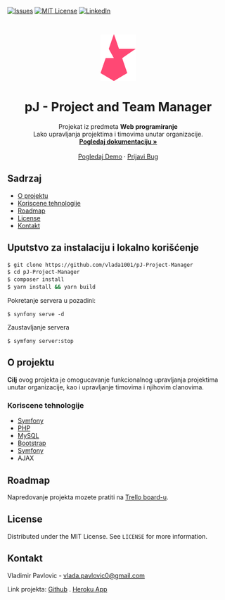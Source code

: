 [![Issues][issues-shield]][issues-url]
[![MIT License][license-shield]][license-url]
[![LinkedIn][linkedin-shield]][linkedin-url]



<!-- PROJECT LOGO -->
<br />
<p align="center">
  <a href="https://github.com/vlada1001/pJ-Project-Manager/">
    <img src="public/img/logo_2.png" alt="Logo" width="80" height="106">
  </a>

  <h1 align="center">pJ - Project and Team Manager</h1>

  <p align="center">
    Projekat iz predmeta <b>Web programiranje</b><br>
    Lako upravljanja projektima i timovima unutar organizacije.
    <br />
    <a href="https://github.com/vlada1001/pJ-Project-Manager"><strong>Pogledaj dokumentaciju »</strong></a>
    <br />
    <br />
    <a href="https://obscure-tor-59720.herokuapp.com/login">Pogledaj Demo</a>
    ·
    <a href="https://github.com/vlada1001/pJ-Project-Manager/issues">Prijavi Bug</a>
  </p>
</p>



<!-- TABLE OF CONTENTS -->
## Sadrzaj

* [O projektu](#o-projektu)
* [Koriscene tehnologije](#koriscene-tehnologije)
* [Roadmap](#roadmap)
* [License](#license)
* [Kontakt](#kontakt)

<!-- Uputstvo za instalaciju -->
## Uputstvo za instalaciju i lokalno korišćenje
```sh
$ git clone https://github.com/vlada1001/pJ-Project-Manager
$ cd pJ-Project-Manager
$ composer install
$ yarn install && yarn build
```

Pokretanje servera u pozadini:
```
$ synfony serve -d
```
Zaustavljanje servera
```
$ symfony server:stop
```

<!-- O projektu -->
## O projektu

**Cilj** ovog projekta je omogucavanje funkcionalnog upravljanja projektima unutar organizacije, kao i upravljanje timovima i njihovim clanovima. 

### Koriscene tehnologije
* [Symfony](https://symfony.com/)
* [PHP](https://www.php.net/)
* [MySQL](https://www.mysql.com/)
* [Bootstrap](https://getbootstrap.com)
* [Symfony](https://symfony.com/)
* AJAX


<!-- ROADMAP -->
## Roadmap

Napredovanje projekta mozete pratiti na [Trello board-u](https://trello.com/b/Ks632eLG/web-projekat).


<!-- LICENSE -->
## License

Distributed under the MIT License. See `LICENSE` for more information.



<!-- Kontakt -->
## Kontakt

Vladimir Pavlovic - vlada.pavlovic0@gmail.com

Link projekta: [Github](https://github.com/vlada1001/pj-Project-Manager) . 
			   [Heroku App](https://obscure-tor-59720.herokuapp.com/)


[issues-shield]: https://img.shields.io/github/issues/vlada1001/pJ-Project-Manager?style=flat-square
[issues-url]: https://github.com/vlada1001/pJ-Project-Manager/issues
[license-shield]: https://img.shields.io/github/license/vlada1001/pJ-Project-Manager?style=flat-square
[license-url]: https://github.com/vlada1001/pJ-Project-Manager/blob/master/LICENSE
[linkedin-shield]: https://img.shields.io/badge/-LinkedIn-black.svg?style=flat-square&logo=linkedin&colorB=555
[linkedin-url]: https://www.linkedin.com/in/vlada1001/
